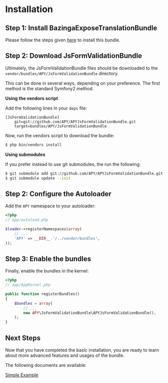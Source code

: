 Installation
============

## Step 1: Install BazingaExposeTranslationBundle

Please follow the steps given [here](https://github.com/willdurand/BazingaExposeTranslationBundle/blob/master/README.markdown) to install this bundle.

## Step 2: Download JsFormValidationBundle

Ultimately, the JsFormValidationBundle files should be downloaded to the
`vendor/bundles/APY/JsFormValidationBundle` directory.

This can be done in several ways, depending on your preference. The first
method is the standard Symfony2 method.

**Using the vendors script**

Add the following lines in your `deps` file:

```
[JsFormValidationBundle]
    git=git://github.com/APY/APYJsFormValidationBundle.git
    target=bundles/APY/JsFormValidationBundle
```

Now, run the vendors script to download the bundle:

```bash
$ php bin/vendors install
```

**Using submodules**

If you prefer instead to use git submodules, the run the following:

```bash
$ git submodule add git://github.com/APY/APYJsFormValidationBundle.git vendor/bundles/APY/JsFormValidationBundle
$ git submodule update --init
```

## Step 2: Configure the Autoloader

Add the `APY` namespace to your autoloader:

```php
<?php
// app/autoload.php

$loader->registerNamespaces(array(
    // ...
    'APY' => __DIR__.'/../vendor/bundles',
));
```

## Step 3: Enable the bundles

Finally, enable the bundles in the kernel:

```php
<?php
// app/AppKernel.php

public function registerBundles()
{
    $bundles = array(
        // ...
        new APY\JsFormValidationBundle\APYJsFormValidationBundle(),
    );
}
```

## Next Steps

Now that you have completed the basic installation, you are ready to learn about more advanced features and usages
of the bundle.

The following documents are available:

[Simple Example](https://github.com/APY/APYJsFormValidationBundle/blob/master/Resources/doc/simple_example.md)

